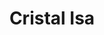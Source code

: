 ---
title: Cristal Isa
date: 
draft: false

# descripcion
description : Cristal rectangular

materials: Plata 925

color: Azul, Verde

dimensions: 0,5x0,8cm

code: 01-07-0026

type: "Aros"

categories: []

price: $4.750,00

price_eftvo: $4.040,00

# Images
# first image will be shown in the product page
images:
  # - image: "images/path_to_image"
  # La ubicacion de las imagenes es imagenes/Aros/Aros.Cristal/01-07-0026-cristal-isa
  - image: "./images/aros/cristal/01-07-0026-cristal-rectangular_a.JPG"
  - image: "./images/aros/cristal/01-07-0026-cristal-rectangular_b.JPG"
---